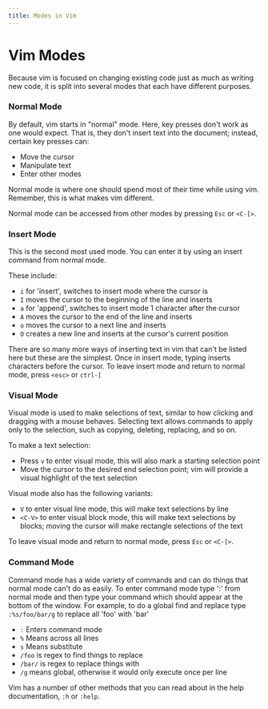 ```yaml
---
title: Modes in Vim
---
```


# Vim Modes

Because vim is focused on changing existing code just as much as writing new
code, it is split into several modes that each have different purposes.

### Normal Mode

By default, vim starts in "normal" mode. Here, key presses don't work as one
would expect. That is, they don't insert text into the document; instead,
certain key presses can:

- Move the cursor
- Manipulate text
- Enter other modes

Normal mode is where one should spend most of their time while using vim. Remember,
this is what makes vim different.

Normal mode can be accessed from other modes by pressing `Esc` or `<C-[>`.

### Insert Mode
This is the second most used mode.  You can enter it by using an insert command
from normal mode.

These include:
- `i` for 'insert', switches to insert mode where the cursor is
- `I` moves the cursor to the beginning of the line and inserts
- `a` for 'append', switches to insert mode 1 character after the cursor
- `A` moves the cursor to the end of the line and inserts
- `o` moves the cursor to a next line and inserts
- `O` creates a new line and inserts at the cursor's current position

There are so many more ways of inserting text in vim that can't be listed here
but these are the simplest.  Once in insert mode, typing inserts characters before the cursor.  To leave
insert mode and return to normal mode, press `<esc>` or `ctrl-[`

### Visual Mode

Visual mode is used to make selections of text, similar to how clicking and dragging with a
mouse behaves. Selecting text allows commands to apply only to the selection, such as copying,
deleting, replacing, and so on.

To make a text selection:
- Press `v` to enter visual mode, this will also mark a starting selection point
- Move the cursor to the desired end selection point; vim will provide a visual
  highlight of the text selection
  
Visual mode also has the following variants:
- `V` to enter visual line mode, this will make text selections by line
- `<C-V>` to enter visual block mode, this will make text selections by blocks; moving the
  cursor will make rectangle selections of the text

To leave visual mode and return to normal mode, press `Esc` or `<C-[>`.

### Command Mode
Command mode has a wide variety of commands and can do things that normal mode
can't do as easily.  To enter command mode type ':' from normal mode and then
type your command which should appear at the bottom of the window.
For example, to do a global find and replace type `:%s/foo/bar/g` to replace
all 'foo' with 'bar'
- `:` Enters command mode
- `%` Means across all lines
- `s` Means substitute
- `/foo` is regex to find things to replace
- `/bar/` is regex to replace things with
- `/g` means global, otherwise it would only execute once per line

Vim has a number of other methods that you can read about in the help
documentation, `:h` or `:help`.
